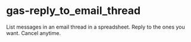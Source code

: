 # gas-reply_to_email_thread
List messages in an email thread in a spreadsheet. Reply to the ones you want. Cancel anytime. 
